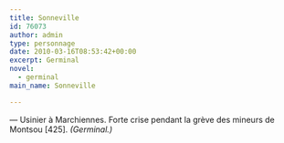 ```yaml
---
title: Sonneville
id: 76073
author: admin
type: personnage
date: 2010-03-16T08:53:42+00:00
excerpt: Germinal
novel:
  - germinal
main_name: Sonneville

---
```

— Usinier à Marchiennes. Forte crise pendant la grève des mineurs de Montsou [425]. _(Germinal.)_